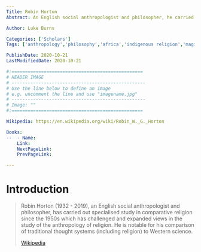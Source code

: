 ```yaml
---
Title: Robin Horton
Abstract: An English social anthropologist and philosopher, he carried out specialised study in comparative religion which challenged and expanded views in the study of the anthropology of religion.

Author: Luke Burns

Categories: ['Scholars']
Tags: ['anthropology','philosophy','africa','indigenous religion','magic','myth','ritual']

PublishDate: 2020-10-21
LastModifiedDate: 2020-10-21

#:=================================================
# HEADER IMAGE
# --------------------------------------------------
# Use the line below to define an image
# e.g. uncomment the line and use "imagename.jpg"
# --------------------------------------------------
# Image: ""
#:=================================================

Wikipedia: https://en.wikipedia.org/wiki/Robin_W._G._Horton

Books:
--  - Name: 
    Link: 
    NextPageLink:
    PrevPageLink:

---
```

# Introduction
>Robin Horton (1932 - 2019), an English social anthropologist and philosopher, has carried out specialised study in comparative religion since the 1950s which has challenged and expanded views in the study of the anthropology of religion. He is notable for his comparison of traditional thought systems (including religion) to Western science.
>
>[Wikipedia](https://en.wikipedia.org/wiki/Robin_W._G._Horton)